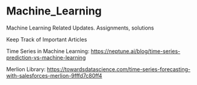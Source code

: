 # Machine_Learning
Machine Learning Related Updates. Assignments, solutions

Keep Track of Important Articles

Time Series in Machine Learning: https://neptune.ai/blog/time-series-prediction-vs-machine-learning

Merlion Library: https://towardsdatascience.com/time-series-forecasting-with-salesforces-merlion-9fffd7c80ff4
